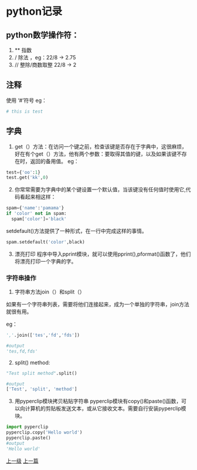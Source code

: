 # python记录

## python数学操作符：
1. ** 指数
2. / 除法 ，eg：22/8 -> 2.75
3. // 整除/商数取整 22/8 -> 2

## 注释
使用 ‘#’符号
eg：
```python
# this is test
```

## 字典

1. get（）方法：在访问一个键之前，检查该键是否存在于字典中，这很麻烦，好在有个get（）方法，他有两个参数：要取得其值的键，以及如果该键不存在时，返回的备用值。
eg：
```python
test={'oo':1}
test.get('kk',0)
```

2. 你常常需要为字典中的某个键设置一个默认值，当该键没有任何值时使用它,代码看起来相这样：
```python
spam={'name':'pamama'}
if 'color' not in spam:
  spam['color']='black'
```
setdefault()方法提供了一种形式，在一行中完成这样的事情。
```python
spam.setdefault('color',black)
```

3. 漂亮打印
程序中导入pprint模块，就可以使用pprint(),pformat()函数了，他们将漂亮打印一个字典的字。

### 字符串操作

1. 字符串方法join（）和split（）

如果有一个字符串列表，需要将他们连接起来，成为一个单独的字符串，join方法就很有用。

eg：
```python
','.join(['tes','fd','fds'])

#output
'tes,fd,fds'
```

2. split() method:
```python
"Test split method".split()

#output
['Test', 'split', 'method']
```

3. 用pyperclip模块拷贝粘贴字符串
pyperclip模块有copy()和paste()函数，可以向计算机的剪贴板发送文本，或从它接收文本。需要自行安装pyperclip模块。
```python
import pyperclip
pyperclip.copy('Hello world')
pyperclip.paste()
#output
'Hello world'
```
[上一级](base.md)
[上一篇](noRootUserInstallPackage.md)

